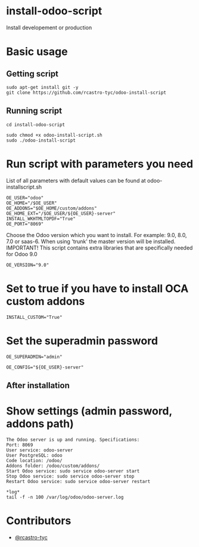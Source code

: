 # install-odoo-script

Install developement or production

# Basic usage

## Getting script

    sudo apt-get install git -y
    git clone https://github.com/rcastro-tyc/odoo-install-script

## Running script

    cd install-odoo-script

    sudo chmod +x odoo-install-script.sh
    sudo ./odoo-install-script

# Run script with parameters you need
List of all parameters with default values can be found at odoo-installscript.sh

    OE_USER="odoo"
    OE_HOME="/$OE_USER"
    OE_ADDONS="$OE_HOME/custom/addons"
    OE_HOME_EXT="/$OE_USER/${OE_USER}-server"
    INSTALL_WKHTMLTOPDF="True"
    OE_PORT="8069"

Choose the Odoo version which you want to install. For example: 9.0, 8.0, 7.0 or saas-6. When using 'trunk' the master version will be installed.
IMPORTANT! This script contains extra libraries that are specifically needed for Odoo 9.0

    OE_VERSION="9.0"

# Set to true if you have to install OCA custom addons
    INSTALL_CUSTOM="True"

# Set the superadmin password
    OE_SUPERADMIN="admin"

    OE_CONFIG="${OE_USER}-server"

## After installation

# Show settings (admin password, addons path)

    The Odoo server is up and running. Specifications:
    Port: 8069
    User service: odoo-server
    User PostgreSQL: odoo
    Code location: /odoo/
    Addons folder: /odoo/custom/addons/
    Start Odoo service: sudo service odoo-server start
    Stop Odoo service: sudo service odoo-server stop
    Restart Odoo service: sudo service odoo-server restart

    *log*
    tail -f -n 100 /var/log/odoo/odoo-server.log


# Contributors

* [@rcastro-tyc](https://github.com/rcastro-tyc)
